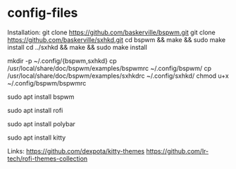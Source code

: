 # config-files

Installation:
git clone https://github.com/baskerville/bspwm.git
git clone https://github.com/baskerville/sxhkd.git
cd bspwm && make && sudo make install
cd ../sxhkd && make && sudo make install

mkdir -p ~/.config/{bspwm,sxhkd}
cp /usr/local/share/doc/bspwm/examples/bspwmrc ~/.config/bspwm/
cp /usr/local/share/doc/bspwm/examples/sxhkdrc ~/.config/sxhkd/
chmod u+x ~/.config/bspwm/bspwmrc

sudo apt install bspwm

sudo apt install rofi

sudo apt install polybar

sudo apt install kitty

Links:
https://github.com/dexpota/kitty-themes
https://github.com/lr-tech/rofi-themes-collection
